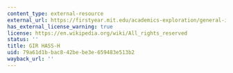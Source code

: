```yaml
---
content_type: external-resource
external_url: https://firstyear.mit.edu/academics-exploration/general-institute-requirements-girs/humanities-arts-and-social-sciences-hass-requirement/
has_external_license_warning: true
license: https://en.wikipedia.org/wiki/All_rights_reserved
status: ''
title: GIR HASS-H
uid: 79a61d1b-bac8-42be-be3e-659483e513b2
wayback_url: ''
---
```

